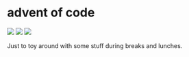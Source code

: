 # advent of code

![](https://img.shields.io/badge/day%20📅-2-blue)
![](https://img.shields.io/badge/days%20completed-2-red)
![](https://img.shields.io/badge/stars%20⭐-4-yellow)

Just to toy around with some stuff during breaks and lunches.